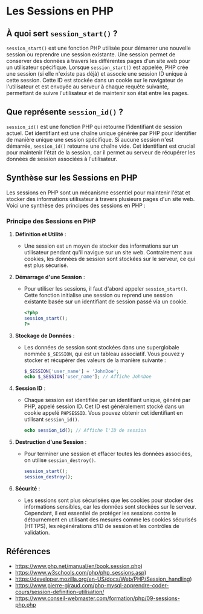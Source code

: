 # Les Sessions en PHP

## À quoi sert `session_start()` ?

`session_start()` est une fonction PHP utilisée pour démarrer une nouvelle session ou reprendre une session existante. Une session permet de conserver des données à travers les différentes pages d'un site web pour un utilisateur spécifique. Lorsque `session_start()` est appelée, PHP crée une session (si elle n'existe pas déjà) et associe une session ID unique à cette session. Cette ID est stockée dans un cookie sur le navigateur de l'utilisateur et est envoyée au serveur à chaque requête suivante, permettant de suivre l'utilisateur et de maintenir son état entre les pages.

## Que représente `session_id()` ?

`session_id()` est une fonction PHP qui retourne l'identifiant de session actuel. Cet identifiant est une chaîne unique générée par PHP pour identifier de manière unique une session spécifique. Si aucune session n'est démarrée, `session_id()` retourne une chaîne vide. Cet identifiant est crucial pour maintenir l'état de la session, car il permet au serveur de récupérer les données de session associées à l'utilisateur.

## Synthèse sur les Sessions en PHP

Les sessions en PHP sont un mécanisme essentiel pour maintenir l'état et stocker des informations utilisateur à travers plusieurs pages d'un site web. Voici une synthèse des principes des sessions en PHP :

### Principe des Sessions en PHP

1. **Définition et Utilité** :
   - Une session est un moyen de stocker des informations sur un utilisateur pendant qu'il navigue sur un site web. Contrairement aux cookies, les données de session sont stockées sur le serveur, ce qui est plus sécurisé.

2. **Démarrage d'une Session** :
   - Pour utiliser les sessions, il faut d'abord appeler `session_start()`. Cette fonction initialise une session ou reprend une session existante basée sur un identifiant de session passé via un cookie.

     ```php
     <?php
     session_start();
     ?>
     ```

3. **Stockage de Données** :
   - Les données de session sont stockées dans une superglobale nommée `$_SESSION`, qui est un tableau associatif. Vous pouvez y stocker et récupérer des valeurs de la manière suivante :

     ```php
     $_SESSION['user_name'] = 'JohnDoe';
     echo $_SESSION['user_name']; // Affiche JohnDoe
     ```

4. **Session ID** :
   - Chaque session est identifiée par un identifiant unique, généré par PHP, appelé session ID. Cet ID est généralement stocké dans un cookie appelé `PHPSESSID`. Vous pouvez obtenir cet identifiant en utilisant `session_id()`.

     ```php
     echo session_id(); // Affiche l'ID de session
     ```

5. **Destruction d'une Session** :
   - Pour terminer une session et effacer toutes les données associées, on utilise `session_destroy()`.

     ```php
     session_start();
     session_destroy();
     ```

6. **Sécurité** :
   - Les sessions sont plus sécurisées que les cookies pour stocker des informations sensibles, car les données sont stockées sur le serveur. Cependant, il est essentiel de protéger les sessions contre le détournement en utilisant des mesures comme les cookies sécurisés (HTTPS), les régénérations d'ID de session et les contrôles de validation.

## Références


- https://www.php.net/manual/en/book.session.php)
- https://www.w3schools.com/php/php_sessions.asp)
- https://developer.mozilla.org/en-US/docs/Web/PHP/Session_handling)
- https://www.pierre-giraud.com/php-mysql-apprendre-coder-cours/session-definition-utilisation/
- https://www.conseil-webmaster.com/formation/php/09-sessions-php.php
